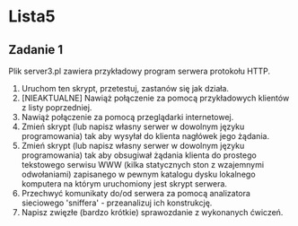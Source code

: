 Lista5
===
Zadanie 1
---
Plik server3.pl zawiera przykładowy program serwera protokołu HTTP.
1. Uruchom ten skrypt, przetestuj, zastanów się jak działa.
2. [NIEAKTUALNE] Nawiąż połączenie za pomocą przykładowych klientów z listy poprzedniej.
3. Nawiąż połączenie za pomocą przeglądarki internetowej.
4. Zmień skrypt (lub napisz własny serwer w dowolnym języku programowania) tak aby wysyłał do klienta nagłówek jego żądania.
5. Zmień skrypt (lub napisz własny serwer w dowolnym języku programowania) tak aby obsugiwał żądania klienta do prostego tekstowego serwisu WWW (kilka statycznych ston z wzajemnymi odwołaniami) zapisanego w pewnym katalogu dysku lokalnego komputera na którym uruchomiony jest skrypt serwera.
6. Przechwyć komunikaty do/od serwera za pomocą analizatora sieciowego 'sniffera' - przeanalizuj ich konstrukcję.
7. Napisz zwięzłe (bardzo krótkie) sprawozdanie z wykonanych ćwiczeń.